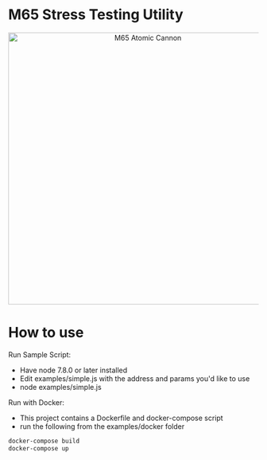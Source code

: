 # M65 Stress Testing Utility
<p align="center">
  <a href="https://yarnpkg.com/">
    <img alt="M65 Atomic Cannon" src="http://i.imgur.com/IoJ4AGS.gif" width="546">
  </a>
</p>

# How to use
Run Sample Script:
- Have node 7.8.0 or later installed
- Edit examples/simple.js with the address and params you'd like to use
- node examples/simple.js

Run with Docker:
- This project contains a Dockerfile and docker-compose script
- run the following from the examples/docker folder
```bash
docker-compose build
docker-compose up
```
